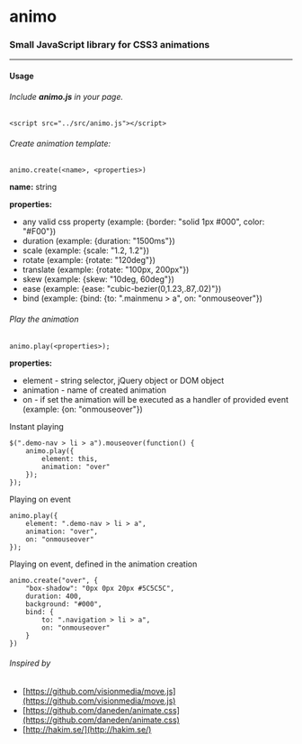 # animo
### Small JavaScript library for CSS3 animations

*** 

#### Usage

###### Include **animo.js** in your page.

    <script src="../src/animo.js"></script>

###### Create animation template:

    animo.create(<name>, <properties>)

**name:** string

**properties:**

- any valid css property (example: {border: "solid 1px #000", color: "#F00"})
- duration (example: {duration: "1500ms"})
- scale (example: {scale: "1.2, 1.2"})
- rotate (example: {rotate: "120deg"})
- translate (example: {rotate: "100px, 200px"})
- skew (example: {skew: "10deg, 60deg"})
- ease (example: {ease: "cubic-bezier(0,1.23,.87,.02)"})
- bind (example: {bind: {to: ".mainmenu > a", on: "onmouseover"})


###### Play the animation

    animo.play(<properties>);

**properties:**

- element - string selector, jQuery object or DOM object
- animation - name of created animation
- on - if set the animation will be executed as a handler of provided event (example: {on: "onmouseover"})

Instant playing

    $(".demo-nav > li > a").mouseover(function() {
        animo.play({
            element: this,
            animation: "over"
        });
    });

Playing on event

    animo.play({
        element: ".demo-nav > li > a",
        animation: "over",
        on: "onmouseover"
    });

Playing on event, defined in the animation creation

    animo.create("over", {
        "box-shadow": "0px 0px 20px #5C5C5C",
        duration: 400,
        background: "#000",
        bind: {
            to: ".navigation > li > a",
            on: "onmouseover"
        }
    })


###### Inspired by
- [https://github.com/visionmedia/move.js](https://github.com/visionmedia/move.js)
- [https://github.com/daneden/animate.css](https://github.com/daneden/animate.css)
- [http://hakim.se/](http://hakim.se/)